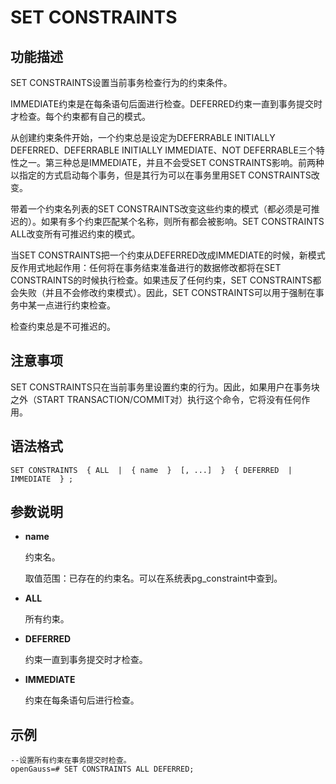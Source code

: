 # SET CONSTRAINTS

## 功能描述<a name="zh-cn_topic_0283136774_zh-cn_topic_0237122187_zh-cn_topic_0059779017_s016571300554457884633ea16394654e"></a>

SET CONSTRAINTS设置当前事务检查行为的约束条件。

IMMEDIATE约束是在每条语句后面进行检查。DEFERRED约束一直到事务提交时才检查。每个约束都有自己的模式。

从创建约束条件开始，一个约束总是设定为DEFERRABLE INITIALLY DEFERRED、DEFERRABLE INITIALLY IMMEDIATE、NOT DEFERRABLE三个特性之一。第三种总是IMMEDIATE，并且不会受SET CONSTRAINTS影响。前两种以指定的方式启动每个事务，但是其行为可以在事务里用SET CONSTRAINTS改变。

带着一个约束名列表的SET CONSTRAINTS改变这些约束的模式（都必须是可推迟的）。如果有多个约束匹配某个名称，则所有都会被影响。SET CONSTRAINTS ALL改变所有可推迟约束的模式。

当SET CONSTRAINTS把一个约束从DEFERRED改成IMMEDIATE的时候，新模式反作用式地起作用：任何将在事务结束准备进行的数据修改都将在SET CONSTRAINTS的时候执行检查。如果违反了任何约束，SET CONSTRAINTS都会失败（并且不会修改约束模式）。因此，SET CONSTRAINTS可以用于强制在事务中某一点进行约束检查。

检查约束总是不可推迟的。

## 注意事项<a name="zh-cn_topic_0283136774_zh-cn_topic_0237122187_zh-cn_topic_0059779017_s321677998664492982aeded9dee52787"></a>

SET CONSTRAINTS只在当前事务里设置约束的行为。因此，如果用户在事务块之外（START TRANSACTION/COMMIT对）执行这个命令，它将没有任何作用。

## 语法格式<a name="zh-cn_topic_0283136774_zh-cn_topic_0237122187_zh-cn_topic_0059779017_s8d239b808d544e6cbfdbf0be45ed052c"></a>

```
SET CONSTRAINTS  { ALL  |  { name  }  [, ...]  }  { DEFERRED  | IMMEDIATE  } ;
```

## 参数说明<a name="zh-cn_topic_0283136774_zh-cn_topic_0237122187_zh-cn_topic_0059779017_sce8e8c2751c740879354a5adb7da996e"></a>

-   **name**

    约束名。

    取值范围：已存在的约束名。可以在系统表pg\_constraint中查到。

-   **ALL**

    所有约束。

-   **DEFERRED**

    约束一直到事务提交时才检查。

-   **IMMEDIATE**

    约束在每条语句后进行检查。


## 示例<a name="zh-cn_topic_0283136774_zh-cn_topic_0237122187_zh-cn_topic_0059779017_s1a9e95b23ffc4ba9b8873c7352f3d1f5"></a>

```
--设置所有约束在事务提交时检查。
openGauss=# SET CONSTRAINTS ALL DEFERRED;
```
